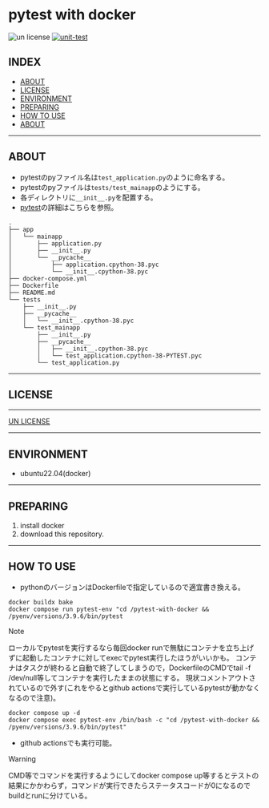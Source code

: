 # pytest with docker

![un license](https://img.shields.io/github/license/RyosukeDTomita/pytest-with-docker)
[![unit-test](https://github.com/RyosukeDTomita/pytest-with-docker/actions/workflows/pytest.yml/badge.svg)](https://github.com/RyosukeDTomita/pytest-with-docker/actions/workflows/pytest.yml)

## INDEX

- [ABOUT](#about)
- [LICENSE](#license)
- [ENVIRONMENT](#environment)
- [PREPARING](#preparing)
- [HOW TO USE](#how-to-use)
- [ABOUT](#about)

---

## ABOUT
- pytestのpyファイル名は`test_application.py`のように命名する。
- pytestのpyファイルは`tests/test_mainapp`のようにする。
- 各ディレクトリに`__init__.py`を配置する。
- [pytest](https://rinatz.github.io/python-book/ch08-02-pytest/)の詳細はこちらを参照。

```
.
├── app
│   └── mainapp
│       ├── application.py
│       ├── __init__.py
│       └── __pycache__
│           ├── application.cpython-38.pyc
│           └── __init__.cpython-38.pyc
├── docker-compose.yml
├── Dockerfile
├── README.md
└── tests
    ├── __init__.py
    ├── __pycache__
    │   └── __init__.cpython-38.pyc
    └── test_mainapp
        ├── __init__.py
        ├── __pycache__
        │   ├── __init__.cpython-38.pyc
        │   └── test_application.cpython-38-PYTEST.pyc
        └── test_application.py
```

---

## LICENSE

---

[UN LICENSE](./LICENSE)

---

## ENVIRONMENT
- ubuntu22.04(docker)

---

## PREPARING
1. install docker
2. download this repository.

---

## HOW TO USE
- pythonのバージョンはDockerfileで指定しているので適宜書き換える。

```shell
docker buildx bake
docker compose run pytest-env "cd /pytest-with-docker && /pyenv/versions/3.9.6/bin/pytest
```

> [!Note]
> ローカルでpytestを実行するなら毎回docker runで無駄にコンテナを立ち上げずに起動したコンテナに対してexecでpytest実行したほうがいいかも。
> コンテナはタスクが終わると自動で終了してしまうので，DockerfileのCMDでtail -f /dev/null等してコンテナを実行したままの状態にする。
> 現状コメントアウトされているので外す(これをやるとgithub actionsで実行しているpytestが動かなくなるので注意)。

```shell
docker compose up -d
docker compose exec pytest-env /bin/bash -c "cd /pytest-with-docker && /pyenv/versions/3.9.6/bin/pytest"
```

- github actionsでも実行可能。
> [!Warning]
> CMD等でコマンドを実行するようにしてdocker compose up等するとテストの結果にかかわらず，コマンドが実行できたらステータスコードが0になるのでbuildとrunに分けている。
